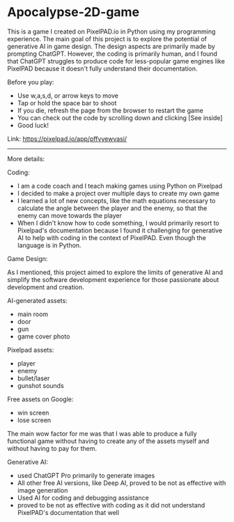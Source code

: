 # Apocalypse-2D-game
This is a game I created on PixelPAD.io in Python using my programming experience. The main goal of this project is to explore the potential of generative AI in game design. The design aspects are primarily made by prompting ChatGPT. However, the coding is primarily human, and I found that ChatGPT struggles to produce code for less-popular game engines like PixelPAD because it doesn't fully understand their documentation.

Before you play:
- Use w,a,s,d, or arrow keys to move
- Tap or hold the space bar to shoot
- If you die, refresh the page from the browser to restart the game
- You can check out the code by scrolling down and clicking [See inside]
- Good luck!

Link: https://pixelpad.io/app/pffvyewvasi/

---------------

More details:

Coding:
- I am a code coach and I teach making games using Python on Pixelpad
- I decided to make a project over multiple days to create my own game
- I learned a lot of new concepts, like the math equations necessary to calculate
  the angle between the player and the enemy, so that the enemy can move towards the player
- When I didn't know how to code something, I would primarily resort to Pixelpad's documentation because I found it challenging for generative AI to help with coding in the context of PixelPAD. Even though the language is in Python.

Game Design:

As I mentioned, this project aimed to explore the limits of generative AI and simplify the software development experience for those passionate about development and creation. 

  AI-generated assets:
  - main room
  - door
  - gun
  - game cover photo

  Pixelpad assets:
  - player
  - enemy
  - bullet/laser
  - gunshot sounds

  Free assets on Google:
  - win screen
  - lose screen

The main wow factor for me was that I was able to produce a fully functional game without having to create any of the assets myself and without having to pay for them.

Generative AI:
- used ChatGPT Pro primarily to generate images
- All other free AI versions, like Deep AI, proved to be not as effective with image generation
- Used AI for coding and debugging assistance
- proved to be not as effective with coding as it did not understand PixelPAD's documentation that well
  




